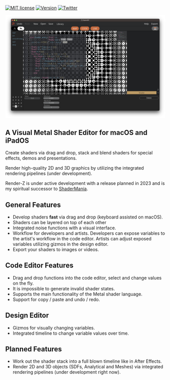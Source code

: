 [![MIT license](https://img.shields.io/badge/License-MIT-blue.svg)](https://lbesson.mit-license.org/) [![Version](https://img.shields.io/badge/version-0.6.1-yellow.svg)](https://shields.io/) [![Twitter](https://badgen.net/badge/icon/twitter?icon=twitter&label)](https://twitter.com/markusmoenig)

![Screenshot](images/screenshot.png)

## A Visual Metal Shader Editor for macOS and iPadOS

Create shaders via drag and drop, stack and blend shaders for special effects, demos and presentations.

Render high-quality 2D and 3D graphics by utilizing the integrated rendering pipelines (under development).

Render-Z is under active development with a release planned in 2023 and is my spiritual successor to [ShaderMania](https://github.com/markusmoenig/ShaderMania).

## General Features

* Develop shaders **fast** via drag and drop (keyboard assisted on macOS).
* Shaders can be layered on top of each other
* Integrated noise functions with a visual interface.
* Workflow for developers and artists. Developers can expose variables to the artist's workflow in the code editor. Artists can adjust exposed variables utilizing gizmos in the design editor.
* Export your shaders to images or videos.

## Code Editor Features

* Drag and drop functions into the code editor, select and change values on the fly.
* It is impossible to generate invalid shader states.
* Supports the main functionality of the Metal shader language.
* Support for copy / paste and undo / redo.

## Design Editor

* Gizmos for visually changing variables.
* Integrated timeline to change variable values over time.

## Planned Features

* Work out the shader stack into a full blown timeline like in After Effects.
* Render 2D and 3D objects (SDFs, Analytical and Meshes) via integrated rendering pipelines (under development right now).
